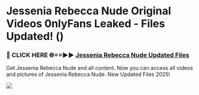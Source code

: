 # Jessenia Rebecca Nude Original Videos 0nlyFans Leaked - Files Updated! ()

<h3>🔴 CLICK HERE 🌐==►► <a href="https://tinyurl.com/2p9ay9w9" rel="nofollow">Jessenia Rebecca Nude Updated Files</a></h3>

Get Jessenia Rebecca Nude and all content. Now you can access all videos and pictures of Jessenia Rebecca Nude. New Updated Files 2025!

[![](https://i.imgur.com/KQgVmj3.gif)](https://tinyurl.com/2p9ay9w9)
